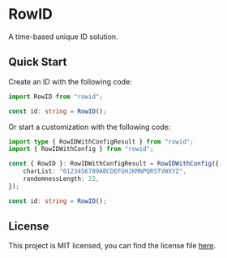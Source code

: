 # RowID

A time-based unique ID solution.

## Quick Start

Create an ID with the following code:

```typescript
import RowID from "rowid";

const id: string = RowID();
```

Or start a customization with the following code:

```typescript
import type { RowIDWithConfigResult } from "rowid";
import { RowIDWithConfig } from "rowid";

const { RowID }: RowIDWithConfigResult = RowIDWithConfig({
    charList: "0123456789ABCDEFGHJKMNPQRSTVWXYZ",
    randomnessLength: 22,
});

const id: string = RowID();
```

## License

This project is MIT licensed, you can find the license file [here](./LICENSE).

